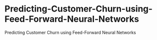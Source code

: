 # Predicting-Customer-Churn-using-Feed-Forward-Neural-Networks
Predicting Customer Churn using Feed-Forward Neural Networks
